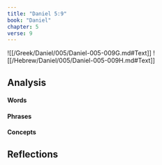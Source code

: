```yaml
---
title: "Daniel 5:9"
book: "Daniel"
chapter: 5
verse: 9
---
```

![[/Greek/Daniel/005/Daniel-005-009G.md#Text]]
![[/Hebrew/Daniel/005/Daniel-005-009H.md#Text]]

## Analysis

#### Words

#### Phrases

#### Concepts

## Reflections
